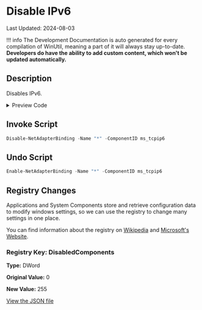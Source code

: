 ﻿# Disable IPv6

Last Updated: 2024-08-03


!!! info
     The Development Documentation is auto generated for every compilation of WinUtil, meaning a part of it will always stay up-to-date. **Developers do have the ability to add custom content, which won't be updated automatically.**


## Description

Disables IPv6.

<!-- BEGIN CUSTOM CONTENT -->

<!-- END CUSTOM CONTENT -->

<details>
<summary>Preview Code</summary>

```json
{
    "Content":  "Disable IPv6",
    "Description":  "Disables IPv6.",
    "link":  "https://christitustech.github.io/win/dev/tweaks/Shortcuts/Shortcut",
    "category":  "z__Advanced Tweaks - CAUTION",
    "panel":  "1",
    "Order":  "a023_",
    "registry":  [
                     {
                         "Path":  "HKLM:\\SYSTEM\\CurrentControlSet\\Services\\Tcpip6\\Parameters",
                         "Name":  "DisabledComponents",
                         "Value":  "255",
                         "OriginalValue":  "0",
                         "Type":  "DWord"
                     }
                 ],
    "InvokeScript":  [
                         "Disable-NetAdapterBinding -Name \"*\" -ComponentID ms_tcpip6"
                     ],
    "UndoScript":  [
                       "Enable-NetAdapterBinding -Name \"*\" -ComponentID ms_tcpip6"
                   ]
}
```
</details>

## Invoke Script

```powershell
Disable-NetAdapterBinding -Name "*" -ComponentID ms_tcpip6

```
## Undo Script

```powershell
Enable-NetAdapterBinding -Name "*" -ComponentID ms_tcpip6

```
## Registry Changes
Applications and System Components store and retrieve configuration data to modify windows settings, so we can use the registry to change many settings in one place.

You can find information about the registry on [Wikipedia](https://www.wikiwand.com/en/Windows_Registry) and [Microsoft's Website](https://learn.microsoft.com/en-us/windows/win32/sysinfo/registry).
### Registry Key: DisabledComponents
**Type:** DWord

**Original Value:** 0

**New Value:** 255


<!-- BEGIN SECOND CUSTOM CONTENT -->

<!-- END SECOND CUSTOM CONTENT -->

[View the JSON file](https://github.com/ChrisTitusTech/winutil/tree/main/config/tweaks.json)

